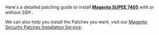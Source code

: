 Here's a detailed patching guide to install <strong>[Magento SUPEE 7405](https://meetanshi.com/blog/install-magento-supee-7405-with-or-without-ssh/)</strong> with or without SSH .

We can also help you install the Patches you want, visit our [Magento Security Patches Installation Service](https://meetanshi.com/magento-security-patches-installation-service.html).